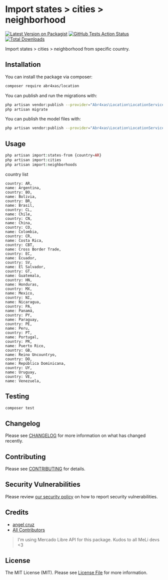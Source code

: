 # Import states > cities > neighborhood

[![Latest Version on Packagist](https://img.shields.io/packagist/v/abr4xas/location.svg?style=flat-square)](https://packagist.org/packages/abr4xas/location)
[![GitHub Tests Action Status](https://img.shields.io/github/workflow/status/abr4xas/location/run-tests?label=tests)](https://github.com/abr4xas/location/actions?query=workflow%3Arun-tests+branch%3Amaster)
[![Total Downloads](https://img.shields.io/packagist/dt/abr4xas/location.svg?style=flat-square)](https://packagist.org/packages/abr4xas/location)


Import states > cities > neighborhood from specific country.


## Installation

You can install the package via composer:

```bash
composer require abr4xas/location
```

You can publish and run the migrations with:

```bash
php artisan vendor:publish --provider="Abr4xas\Location\LocationServiceProvider" --tag="migrations"
php artisan migrate
```

You can publish the model files with:
```bash
php artisan vendor:publish --provider="Abr4xas\Location\LocationServiceProvider" --tag="models"
```

## Usage

``` php
php artisan import:states-from {country=AR}
php artisan import:cities
php artisan import:neighborhoods
```

country list

```
country: AR,
name: Argentina,
country: BO,
name: Bolivia,
country: BR,
name: Brasil,
country: CL,
name: Chile,
country: CN,
name: China,
country: CO,
name: Colombia,
country: CR,
name: Costa Rica,
country: CBT,
name: Cross Border Trade,
country: EC,
name: Ecuador,
country: SV,
name: El Salvador,
country: GT,
name: Guatemala,
country: HN,
name: Honduras,
country: MX,
name: Mexico,
country: NI,
name: Nicaragua,
country: PA,
name: Panamá,
country: PY,
name: Paraguay,
country: PE,
name: Peru,
country: PT,
name: Portugal,
country: PR,
name: Puerto Rico,
country: GB,
name: Reino Uncountryo,
country: DO,
name: República Dominicana,
country: UY,
name: Uruguay,
country: VE,
name: Venezuela,
```

## Testing

``` bash
composer test
```

## Changelog

Please see [CHANGELOG](CHANGELOG.md) for more information on what has changed recently.

## Contributing

Please see [CONTRIBUTING](.github/CONTRIBUTING.md) for details.

## Security Vulnerabilities

Please review [our security policy](../../security/policy) on how to report security vulnerabilities.

## Credits

- [angel cruz](https://github.com/abr4xas)
- [All Contributors](../../contributors)

> I'm using Mercado Libre API for this package. Kudos to all MeLi devs <3

## License

The MIT License (MIT). Please see [License File](LICENSE.md) for more information.
